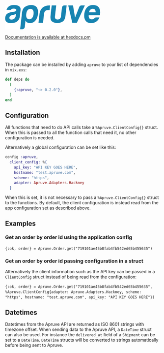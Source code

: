 ![Apruve logo](https://raw.githubusercontent.com/apruve/apruve-elixir/master/logo.png)

[Documentation is available at hexdocs.pm](https://hexdocs.pm/apruve/)

## Installation

The package can be installed
by adding `apruve` to your list of dependencies in `mix.exs`:

```elixir
def deps do
  [
    {:apruve, "~> 0.2.0"},
  ]
end
```

## Configuration

All functions that need to do API calls take a `%Apruve.ClientConfig{}` struct.
When this is passed to all the function calls that need it, no other configuration is needed.

Alternatively a global configuration can be set like this:

```elixir
config :apruve,
  client_config: %{
    api_key: "API KEY GOES HERE",
    hostname: "test.apruve.com",
    scheme: "https",
    adapter: Apruve.Adapters.Hackney
  }
```

When this is set, it is not necessary to pass a `%Apruve.ClientConfig{}` struct to the functions. By default, the client configuration is instead read from the app configuration set as described above.

## Examples

### Get an order by order id using the application config
`{:ok, order} = Apruve.Order.get("719101ae45b8fab4fb542ed65b455635")`

### Get an order by order id passing configuration in a struct

Alternatively the client information such as the API key can be passed in a `ClientConfig` struct instead of being read from the configuration:

`{:ok, order} = Apruve.Order.get("719101ae45b8fab4fb542ed65b455635", %Apruve.ClientConfig{adapter: Apruve.Adapters.Hackney, scheme: "https", hostname: "test.apruve.com", api_key: "API KEY GOES HERE"})`

## Datetimes

Datetimes from the Apruve API are returned as ISO 8601 strings with timezone offset. When sending data to the Apruve API, a `DateTime` struct can also be used. For instance the `delivered_at` field of a `Shipment` can be set to a `DateTime`. `DateTime` structs will be converted to strings automatically before being sent to Apruve.
